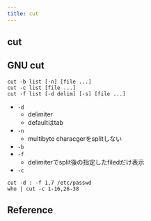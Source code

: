 ```yaml
---
title: cut
---
```


## cut


## GNU cut

```
cut -b list [-n] [file ...]
cut -c list [file ...]
cut -f list [-d delim] [-s] [file ...]
```

* `-d`
    * delimiter
    * defaultはtab
* `-n`
    * multibyte characgerをsplitしない
* `-b`
* `-f`
    * delimiterでsplit後の指定したfiledだけ表示
* `-c`

```
cut -d : -f 1,7 /etc/passwd
who | cut -c 1-16,26-38
```

## Reference
